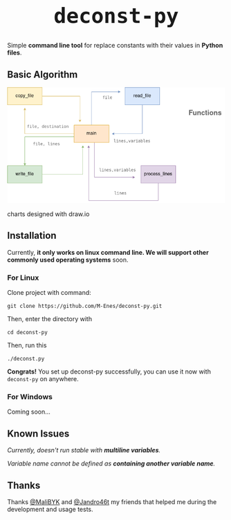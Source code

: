 <h1 style="text-align:center; font-family:monospace; font-size:3rem">deconst-py</h1>

Simple **command line tool** for replace constants with their values in **Python files**.

## Basic Algorithm

![functions](./docs/functions.png "a title")

charts designed with draw.io
## Installation

Currently, **it only works on linux command line. We will support other commonly used operating systems** soon.
### For Linux

Clone project with command:

```
git clone https://github.com/M-Enes/deconst-py.git
```

Then, enter the directory with 
```
cd deconst-py
```

Then, run this 
```
./deconst.py
```

**Congrats!** You set up deconst-py successfully, you can use it now with `deconst-py` on anywhere.

### For Windows

Coming soon...

## Known Issues

*Currently, doesn't run stable with **multiline variables**.*

*Variable name cannot be defined as **containing another variable name**.*

## Thanks
Thanks [@MaliBYK](https://github.com/MaliBYK) and [@Jandro46t](https://github.com/Jandro46t) my friends that helped me during the development and usage tests.